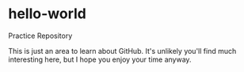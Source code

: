 # hello-world
Practice Repository

This is just an area to learn about GitHub.  It's unlikely you'll find much interesting here, but I hope you enjoy your time anyway.
